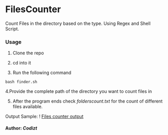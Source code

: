 # FilesCounter
Count Files in the directory based on the type. Using Regex and Shell Script.

### Usage
1. Clone the repo

2. cd into it

3. Run the following command
```shell
bash finder.sh
```

4.Provide the complete path of the directory you want to count files in

5. After the program ends check *folderscount.txt* for the count of different files available.

Output Sample:
! [Files counter output](FileCounterScreenshot.png)


#### Author: _Codizt_
